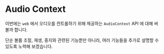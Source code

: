 # Audio Context

이번에는 `web` 에서 오디오를 컨트롤하기 위해 제공하는 `AudioContext` API 에 대해 써볼까 합니다.

단순 볼륨 조절, 재생, 중지와 관련된 기능뿐만 아니라, 여러 기능들을 추가로 설명할 수 있도록 노력해 보겠습니다.
